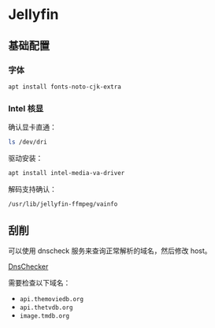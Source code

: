 # Jellyfin

## 基础配置

### 字体

```bash
apt install fonts-noto-cjk-extra
```

### Intel 核显

确认显卡直通：

```bash
ls /dev/dri
```

驱动安装：

```bash
apt install intel-media-va-driver
```

解码支持确认：

```bash
/usr/lib/jellyfin-ffmpeg/vainfo
```

## 刮削

可以使用 dnscheck 服务来查询正常解析的域名，然后修改 host。

[DnsChecker](https://dnschecker.org/)

需要检查以下域名：

- `api.themoviedb.org`
- `api.thetvdb.org`
- `image.tmdb.org`
